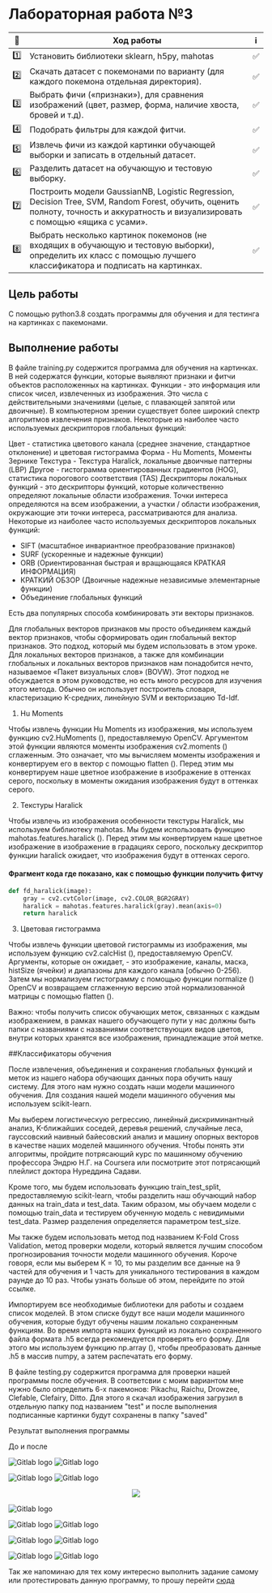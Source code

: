 # Лабораторная работа №3

| 🔢  | Ход работы   | ℹ️ |
| ------------- | ------------- |------------- |
| 1️⃣  | Установить библиотеки sklearn, h5py, mahotas| ✅ |
| 2️⃣ | Скачать датасет с покемонами по варианту (для каждого покемона отдельная директория). |✅  |
| 3️⃣ | Выбрать фичи («признаки»), для сравнения изображений (цвет, размер, форма, наличие хвоста, бровей и т.д).|✅  |
| 4️⃣ | Подобрать фильтры для каждой фитчи. |✅  |
| 5️⃣ | Извлечь фичи из каждой картинки обучающей выборки и записать в отдельный датасет. |✅  |
| 6️⃣ | Разделить датасет на обучающую и тестовую выборку. |✅  |
| 7️⃣ | Построить модели GaussianNB, Logistic Regression, Decision Tree,  SVM, Random Forest, обучить, оценить полноту, точность и аккуратность и визуализировать с помощью «ящика с усами». |✅  |
| 8️⃣ | Выбрать несколько картинок покемонов (не входящих в обучающую и тестовую выборки), определить их класс с помощью лучшего классификатора и подписать на картинках.|✅  |


Цель работы
------------
С помощью python3.8 создать программы для обучения и для тестинга на картинках с пакемонами.

Выполнение работы
-----------------
В файле training.py содержится программа для обучения на картинках. В ней содержатся функции, которые выявляют признаки и фитчи объектов расположенных на картинках. Функции - это информация или список чисел, извлеченных из изображения. Это числа с действительными значениями (целые, с плавающей запятой или двоичные). В компьютерном зрении существует более широкий спектр алгоритмов извлечения признаков.
Некоторые из наиболее часто используемых дескрипторов глобальных функций:

Цвет - статистика цветового канала (среднее значение, стандартное отклонение) и цветовая гистограмма
Форма - Hu Moments, Моменты Зернике
Текстура - Текстура Haralick, локальные двоичные паттерны (LBP)
Другое - гистограмма ориентированных градиентов (HOG), статистика порогового соответствия (TAS)
Дескрипторы локальных функций - это дескрипторы функций, которые количественно определяют локальные области изображения. Точки интереса определяются на всем изображении, а участки / области изображения, окружающие эти точки интереса, рассматриваются для анализа. Некоторые из наиболее часто используемых дескрипторов локальных функций:

* SIFT (масштабное инвариантное преобразование признаков)
* SURF (ускоренные и надежные функции)
* ORB (Ориентированная быстрая и вращающаяся КРАТКАЯ ИНФОРМАЦИЯ)
* КРАТКИЙ ОБЗОР (Двоичные надежные независимые элементарные функции)
* Объединение глобальных функций

Есть два популярных способа комбинировать эти векторы признаков.

Для глобальных векторов признаков мы просто объединяем каждый вектор признаков, чтобы сформировать один глобальный вектор признаков. Это подход, который мы будем использовать в этом уроке.
Для локальных векторов признаков, а также для комбинации глобальных и локальных векторов признаков нам понадобится нечто, называемое «Пакет визуальных слов» (BOVW). Этот подход не обсуждается в этом руководстве, но есть много ресурсов для изучения этого метода. Обычно он использует построитель словаря, кластеризацию K-средних, линейную SVM и векторизацию Td-Idf.

1. Hu Moments

Чтобы извлечь функции Hu Moments из изображения, мы используем функцию cv2.HuMoments (), предоставляемую OpenCV. Аргументом этой функции являются моменты изображения cv2.moments () сглаженным. Это означает, что мы вычисляем моменты изображения и конвертируем его в вектор с помощью flatten (). Перед этим мы конвертируем наше цветное изображение в изображение в оттенках серого, поскольку в моменты ожидания изображения будут в оттенках серого.

2. Текстуры Haralick

Чтобы извлечь из изображения особенности текстуры Haralick, мы используем библиотеку mahotas. Мы будем использовать функцию mahotas.features.haralick (). Перед этим мы конвертируем наше цветное изображение в изображение в градациях серого, поскольку дескриптор функции haralick ожидает, что изображения будут в оттенках серого.

#### Фрагмент кода где показано, как с помощью функции получить фитчу

```python
def fd_haralick(image):
    gray = cv2.cvtColor(image, cv2.COLOR_BGR2GRAY)
    haralick = mahotas.features.haralick(gray).mean(axis=0)
    return haralick
  ```

3. Цветовая гистограмма

Чтобы извлечь функции цветовой гистограммы из изображения, мы используем функцию cv2.calcHist (), предоставляемую OpenCV. Аргументы, которые он ожидает, - это изображение, каналы, маска, histSize (ячейки) и диапазоны для каждого канала [обычно 0-256). Затем мы нормализуем гистограмму с помощью функции normalize () OpenCV и возвращаем сглаженную версию этой нормализованной матрицы с помощью flatten ().

Важно: чтобы получить список обучающих меток, связанных с каждым изображением, в рамках нашего обучающего пути у нас должны быть папки с названиями с названиями соответствующих видов цветов, внутри которых хранятся все изображения, принадлежащие этой метке.

##Классификаторы обучения

После извлечения, объединения и сохранения глобальных функций и меток из нашего набора обучающих данных пора обучить нашу систему. Для этого нам нужно создать наши модели машинного обучения. Для создания нашей модели машинного обучения мы используем scikit-learn.

Мы выберем логистическую регрессию, линейный дискриминантный анализ, K-ближайших соседей, деревья решений, случайные леса, гауссовский наивный байесовский анализ и машину опорных векторов в качестве наших моделей машинного обучения. Чтобы понять эти алгоритмы, пройдите потрясающий курс по машинному обучению профессора Эндрю Н.Г. на Coursera или посмотрите этот потрясающий плейлист доктора Нуреддина Садави.

Кроме того, мы будем использовать функцию train_test_split, предоставляемую scikit-learn, чтобы разделить наш обучающий набор данных на train_data и test_data. Таким образом, мы обучаем модели с помощью train_data и тестируем обученную модель с невидимыми test_data. Размер разделения определяется параметром test_size.

Мы также будем использовать метод под названием K-Fold Cross Validation, метод проверки модели, который является лучшим способом прогнозирования точности модели машинного обучения. Короче говоря, если мы выберем K = 10, то мы разделим все данные на 9 частей для обучения и 1 часть для уникального тестирования в каждом раунде до 10 раз. Чтобы узнать больше об этом, перейдите по этой ссылке.

Импортируем все необходимые библиотеки для работы и создаем список моделей. В этом списке будут все наши модели машинного обучения, которые будут обучены нашим локально сохраненным функциям. Во время импорта наших функций из локально сохраненного файла формата .h5 всегда рекомендуется проверять его форму. Для этого мы используем функцию np.array (), чтобы преобразовать данные .h5 в массив numpy, а затем распечатать его форму.

В файле testing.py содержится программа для проверки нашей программы после обучения. В соответсвии с моим вариантом мне нужно было определить 6-х пакемонов: Pikachu, Raichu, Drowzee, Clefable, Clefairy, Ditto. Для этого я скачал изображения загрузил в отдельную папку под названием "test"  и после выполнения подписанные картинки будут сохранены в папку "saved"

Результат выполнения программы

До и после

![Gitlab logo](https://bmstu.codes/MorozoFF/lr-3-opc/-/raw/master/3.jpg)
![Gitlab logo](https://bmstu.codes/MorozoFF/lr-3-opc/-/raw/master/pika.jpg)

![Gitlab logo](https://bmstu.codes/MorozoFF/lr-3-opc/-/raw/master/4.jpg)
![Gitlab logo](https://bmstu.codes/MorozoFF/lr-3-opc/-/raw/master/Raichu.jpg)

<p align="center">
  <img src="https://bmstu.codes/MorozoFF/lr-3-opc/-/raw/master/7o6Tj-ScF34.jpg" />
</p>


![Gitlab logo](https://bmstu.codes/MorozoFF/lr-3-opc/-/raw/master/Q3uarHc1VHE.jpg)

![Gitlab logo](https://bmstu.codes/MorozoFF/lr-3-opc/-/raw/master/1.jpg)
![Gitlab logo](https://bmstu.codes/MorozoFF/lr-3-opc/-/raw/master/1___копия.jpg)

![Gitlab logo](https://bmstu.codes/MorozoFF/lr-3-opc/-/raw/master/5.jpg)
![Gitlab logo](https://bmstu.codes/MorozoFF/lr-3-opc/-/raw/master/clefairy.jpg)

![Gitlab logo](https://bmstu.codes/MorozoFF/lr-3-opc/-/raw/master/6.jpg)
![Gitlab logo](https://bmstu.codes/MorozoFF/lr-3-opc/-/raw/master/Ditto.jpg)

Так же напоминаю для тех кому интересно выполнить задание самому или протестировать данную программу, то прошу перейти [сюда](https://drive.google.com/drive/folders/1b_molbj8z6JhHV6r178AeI1XpQezehsm?usp=sharing "Практикум по машинному обучению")
